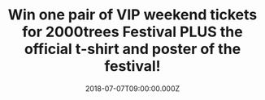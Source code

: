 ---
campaign-uuid: "c-b1a88a3c-f673-45cd-ade1-dde3aac05720"
type: "Preview"
category: "Tickets"
date: "2018-07-07T09:00:00.000Z"
end-date: "2018-07-10T23:59:00.000Z"
disable-form: false
is_promoted: false
has_entry_page: true
title: "Win one pair of VIP weekend tickets for 2000trees Festival PLUS the official\
  \ t-shirt and poster of the festival!"
competition-description: "<p>Win the chance to go along VIP style to this years amazing\
  \ 2000trees Festival taking place in Cheltenham next Thursday 12th, Friday 13th\
  \ and Saturday 14th July thanks to NME AAA! We are giving away one pair of VIP weekend\
  \ tickets for 2000trees Festival (no tent or bedding included) PLUS the official\
  \ t-shirt and poster of the festival for one lucky NME AAA member to win!</p>\r\n\
  <p>Wanna be there now? You know what to do…</p>"
hero-header: "Win one pair of VIP weekend tickets for 2000trees Festival PLUS the\
  \ official t-shirt and poster of the festival!"
terms-confirmation: "N/A"
banner-img: "https://assets.expresslyapp.com/asset-83874be3-0bba-4fd8-aa02-a9e0416577f2.jpg"
logo-left-href: "http://littlepress.co.uk/MHC-Publicity"
logo-left-image: "https://assets.expresslyapp.com/0583593e-036c-4737-8b25-3836fa3f219b-thumb.png"
logo-left-title: "MHC Publicity"
bg-image-hero: "https://assets.expresslyapp.com/asset-8a4ce9fc-975b-4c85-aa37-b943e0bc10ec.jpg"
bg-image-first: "https://assets.expresslyapp.com/asset-70b7df01-b0a2-4fac-a5c1-a3eeb50eca3a.jpg"
bg-image-second: "https://assets.expresslyapp.com/asset-d52e5fd9-a06d-420c-a890-334e503a3a7a.jpg"
bg-image-third: "https://assets.expresslyapp.com/asset-b27a837c-e566-43c1-8bea-61266e141883.jpg"
section1-content: "<p>The multi-award-winning 2000trees Festival is a 3 day extravaganza\
  \ set in the stunning Cotswold Hills. You’ll get a friendly, intimate atmosphere\
  \ plus amazing food and locally produced ciders, ales & lagers.</p>\r\n<p>Described\
  \ as one of the friendliest festivals you’ll ever go to!</p>"
section2-content: "<p>The UK very best, 100% fully independent rock music festival\
  \ is about the music and we’ll give over 130 of the best bands that the world has\
  \ to offer.</p>\r\n<p>Headliners such as At The Drive In, Enter Shikari and Twin\
  \ Atlantic, long with a host of other bands like Turnstile, Moose Blood, Arcane\
  \ Roots, Black Peaks, Marmozets, Creeper, Sløtface, Dream Wife and that is just\
  \ the beginning!</p>"
section3-content: "<p>If you want to come along with us… HURRY UP! enter the form\
  \ below for a chance to win one pair of VIP weekend tickets for 2000trees Festival\
  \ PLUS the official t-shirt and poster of the festival.</p>\r\n<p>2000trees, the\
  \ best weekend of your summer guaranteed.</p>\r\n<p>Good luck!</p>"
entry-title: "Win one pair of VIP weekend tickets for 2000trees Festival PLUS the\
  \ official shirt and poster of the festival."
entry-content: "Enter the draw to win one pair of VIP weekend tickets for 2000trees\
  \ Festival PLUS the official t-shirt and poster of the festival by completing the\
  \ form below before 23:59 on 10th of July 2018."
has-winner: false
prize-description: "One pair of VIP weekend tickets for 2000trees Festival.\r\nOne\
  \ limited 2000trees print poster\_(to be collected on site)?\r\nOne 2000trees t-shirt\
  \ (to be collected on site)"
prize-restrictions: "Winner is responsible for any transport costs to/from the event."
special-conditions: "No tent or bedding included"
---
